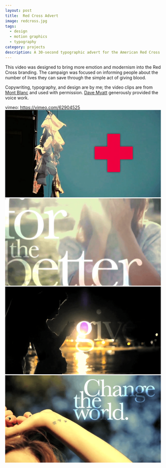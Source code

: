 ```yaml
---
layout: post
title:  Red Cross Advert
image: redcross.jpg
tags:
  - design
  - motion graphics
  - typography
category: projects
description: A 30-second typographic advert for the American Red Cross.
---
```


This video was designed to bring more emotion and modernism into the Red Cross branding.  The campaign was focused on informing people about the number of lives they can save through the simple act of giving blood.

Copywriting, typography, and design are by me; the video clips are from [Mont Blanc](http://www.montblanconesecond.com "Mont Blanc") and used with permission. [Dave Myatt](http://www.mediamessage.co.uk "Dave Myatt") generously provided the voice work.

vimeo: https://vimeo.com/62904525
![Red Cross 01](/img/redcross_image01.png)
![Red Cross 02](/img/redcross_image02.png)
![Red Cross 03](/img/redcross_image03.png)
![Red Cross 04](/img/redcross_image04.png)